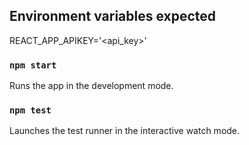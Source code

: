 ## Environment variables expected
REACT_APP_APIKEY='<api_key>'<br>

### `npm start`

Runs the app in the development mode.<br>

### `npm test`
Launches the test runner in the interactive watch mode.<br>
